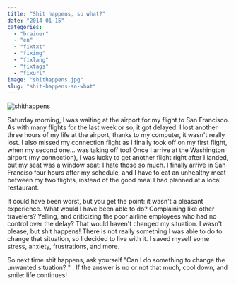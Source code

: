 ```yaml
---
title: "Shit happens, so what?"
date: "2014-01-15"
categories: 
  - "brainer"
  - "en"
  - "fixtxt"
  - "fiximg"
  - "fixlang"
  - "fixtags"
  - "fixurl"
image: "shithappens.jpg"
slug: "shit-happens-so-what"
---
```


![shithappens](images/shithappens.jpg)

Saturday morning, I was waiting at the airport for my flight to San Francisco. As with many flights for the last week or so, it got delayed. I lost another three hours of my life at the airport, thanks to my computer, it wasn't really lost. I also missed my connection flight as I finally took off on my first flight, when my second one... was taking off too! Once I arrive at the Washington airport (my connection), I was lucky to get another flight right after I landed, but my seat was a window seat: I hate those so much. I finally arrive in San Franciso four hours after my schedule, and I have to eat an unhealthy meat between my two flights, instead of the good meal I had planned at a local restaurant.

It could have been worst, but you get the point: it wasn't a pleasant experience. What would I have been able to do? Complaining like other travelers? Yelling, and criticizing the poor airline employees who had no control over the delay? That would haven't changed my situation. I wasn't please, but shit happens! There is not really something I was able to do to change that situation, so I decided to live with it. I saved myself some stress, anxiety, frustrations, and more.

So next time shit happens, ask yourself "Can I do something to change the unwanted situation? " . If the answer is no or not that much, cool down, and smile: life continues!

